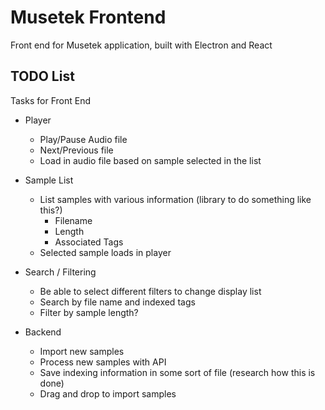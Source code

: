 # Musetek Frontend
Front end for Musetek application, built with Electron and React
## TODO List
Tasks for Front End

 - Player
	 - Play/Pause Audio file
	 - Next/Previous file
	 - Load in audio file based on sample selected in the list

 - Sample List
	 - List samples with various information (library to do something like this?)
		 - Filename
		 - Length
		 - Associated Tags
	 - Selected sample loads in player

 - Search / Filtering
	 - Be able to select different filters to change display list
	 - Search by file name and indexed tags
	 - Filter by sample length?

 - Backend
	 - Import new samples
	 - Process new samples with API
	 - Save indexing information in some sort of file (research how this is done)
	 - Drag and drop to import samples